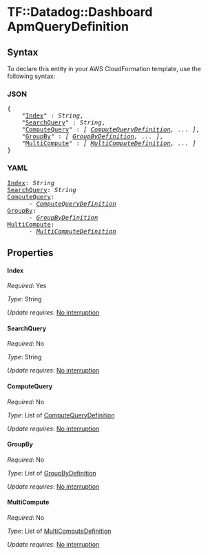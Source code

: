 # TF::Datadog::Dashboard ApmQueryDefinition

## Syntax

To declare this entity in your AWS CloudFormation template, use the following syntax:

### JSON

<pre>
{
    "<a href="#index" title="Index">Index</a>" : <i>String</i>,
    "<a href="#searchquery" title="SearchQuery">SearchQuery</a>" : <i>String</i>,
    "<a href="#computequery" title="ComputeQuery">ComputeQuery</a>" : <i>[ <a href="computequerydefinition.md">ComputeQueryDefinition</a>, ... ]</i>,
    "<a href="#groupby" title="GroupBy">GroupBy</a>" : <i>[ <a href="groupbydefinition.md">GroupByDefinition</a>, ... ]</i>,
    "<a href="#multicompute" title="MultiCompute">MultiCompute</a>" : <i>[ <a href="multicomputedefinition.md">MultiComputeDefinition</a>, ... ]</i>
}
</pre>

### YAML

<pre>
<a href="#index" title="Index">Index</a>: <i>String</i>
<a href="#searchquery" title="SearchQuery">SearchQuery</a>: <i>String</i>
<a href="#computequery" title="ComputeQuery">ComputeQuery</a>: <i>
      - <a href="computequerydefinition.md">ComputeQueryDefinition</a></i>
<a href="#groupby" title="GroupBy">GroupBy</a>: <i>
      - <a href="groupbydefinition.md">GroupByDefinition</a></i>
<a href="#multicompute" title="MultiCompute">MultiCompute</a>: <i>
      - <a href="multicomputedefinition.md">MultiComputeDefinition</a></i>
</pre>

## Properties

#### Index

_Required_: Yes

_Type_: String

_Update requires_: [No interruption](https://docs.aws.amazon.com/AWSCloudFormation/latest/UserGuide/using-cfn-updating-stacks-update-behaviors.html#update-no-interrupt)

#### SearchQuery

_Required_: No

_Type_: String

_Update requires_: [No interruption](https://docs.aws.amazon.com/AWSCloudFormation/latest/UserGuide/using-cfn-updating-stacks-update-behaviors.html#update-no-interrupt)

#### ComputeQuery

_Required_: No

_Type_: List of <a href="computequerydefinition.md">ComputeQueryDefinition</a>

_Update requires_: [No interruption](https://docs.aws.amazon.com/AWSCloudFormation/latest/UserGuide/using-cfn-updating-stacks-update-behaviors.html#update-no-interrupt)

#### GroupBy

_Required_: No

_Type_: List of <a href="groupbydefinition.md">GroupByDefinition</a>

_Update requires_: [No interruption](https://docs.aws.amazon.com/AWSCloudFormation/latest/UserGuide/using-cfn-updating-stacks-update-behaviors.html#update-no-interrupt)

#### MultiCompute

_Required_: No

_Type_: List of <a href="multicomputedefinition.md">MultiComputeDefinition</a>

_Update requires_: [No interruption](https://docs.aws.amazon.com/AWSCloudFormation/latest/UserGuide/using-cfn-updating-stacks-update-behaviors.html#update-no-interrupt)

